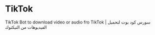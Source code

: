 # TikTok
TikTok Bot to download video or audio fro TikTok  | سورس كود بوت لتحميل الفيديوهات من التيكتوك
